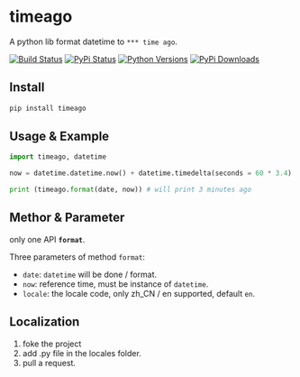 # timeago

A python lib format datetime to `*** time ago`.

[![Build Status](https://travis-ci.org/hustcc/timeago.svg?branch=master)](https://travis-ci.org/hustcc/timeago) [![PyPi Status](https://img.shields.io/pypi/v/timeago.svg)](https://pypi.python.org/pypi/timeago) [![Python Versions](https://img.shields.io/pypi/pyversions/timeago.svg)](https://pypi.python.org/pypi/timeago) [![PyPi Downloads](https://img.shields.io/pypi/dm/timeago.svg)](https://pypi.python.org/pypi/timeago)


## Install

```sh
pip install timeago
```


## Usage & Example

```py
import timeago, datetime

now = datetime.datetime.now() + datetime.timedelta(seconds = 60 * 3.4)

print (timeago.format(date, now)) # will print 3 minutes ago
```


## Methor & Parameter

only one API **`format`**.

Three parameters of method `format`:

 - `date`: `datetime` will be done / format.
 - `now`: reference time, must be instance of `datetime`.
 - `locale`: the locale code, only zh_CN / en supported, default `en`.



## Localization

1. foke the project
2. add <locale>.py file in the locales folder.
3. pull a request.